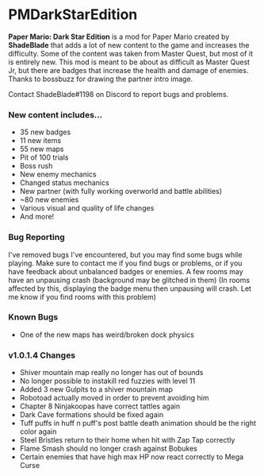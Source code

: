 # PMDarkStarEdition
**Paper Mario: Dark Star Edition** is a mod for Paper Mario created by **ShadeBlade** that adds a lot of new content to the game and increases the difficulty.
Some of the content was taken from Master Quest, but most of it is entirely new.
This mod is meant to be about as difficult as Master Quest Jr, but there are badges that increase the health and damage of enemies.
Thanks to bossbuzz for drawing the partner intro image.

Contact ShadeBlade#1198 on Discord to report bugs and problems.

### **New content includes...**
- 35 new badges
- 11 new items
- 55 new maps
- Pit of 100 trials
- Boss rush
- New enemy mechanics
- Changed status mechanics
- New partner (with fully working overworld and battle abilities)
- ~80 new enemies
- Various visual and quality of life changes
- And more!

### Bug Reporting
I've removed bugs I've encountered, but you may find some bugs while playing.
Make sure to contact me if you find bugs or problems, or if you have feedback about unbalanced badges or enemies.
A few rooms may have an unpausing crash (background may be glitched in them) (In rooms affected by this, displaying the badge menu then unpausing will crash. Let me know if you find rooms with this problem)

### Known Bugs
- One of the new maps has weird/broken dock physics

### v1.0.1.4 Changes
- Shiver mountain map really no longer has out of bounds
- No longer possible to instakill red fuzzies with level 11
- Added 3 new Gulpits to a shiver mountain map
- Robotoad actually moved in order to prevent avoiding him
- Chapter 8 Ninjakoopas have correct tattles again
- Dark Cave formations should be fixed again
- Tuff puffs in huff n puff's post battle death animation should be the right color again
- Steel Bristles return to their home when hit with Zap Tap correctly
- Flame Smash should no longer crash against Bobukes
- Certain enemies that have high max HP now react correctly to Mega Curse